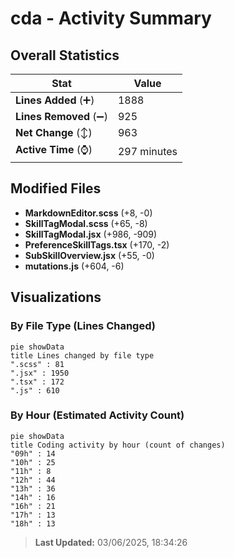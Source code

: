 # cda - Activity Summary 

## Overall Statistics

| Stat                   | Value                                                             |
| ---------------------- | ----------------------------------------------------------------- |
| **Lines Added** (➕)   | 1888                                          |
| **Lines Removed** (➖) | 925                                        |
| **Net Change** (↕)    | 963                |
| **Active Time** (⌚)   | 297 minutes |


## Modified Files
- **MarkdownEditor.scss** (+8, -0)
- **SkillTagModal.scss** (+65, -8)
- **SkillTagModal.jsx** (+986, -909)
- **PreferenceSkillTags.tsx** (+170, -2)
- **SubSkillOverview.jsx** (+55, -0)
- **mutations.js** (+604, -6)

## Visualizations

### By File Type (Lines Changed)

```mermaid
pie showData
title Lines changed by file type
".scss" : 81
".jsx" : 1950
".tsx" : 172
".js" : 610
```

### By Hour (Estimated Activity Count)

```mermaid
pie showData
title Coding activity by hour (count of changes)
"09h" : 14
"10h" : 25
"11h" : 8
"12h" : 44
"13h" : 36
"14h" : 16
"16h" : 21
"17h" : 13
"18h" : 13
```


> **Last Updated:** 03/06/2025, 18:34:26